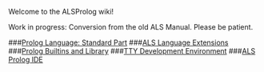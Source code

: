 Welcome to the ALSProlog wiki!

Work in progress: Conversion from the old ALS Manual.
Please be patient.

###[Prolog Language: Standard Part](https://github.com/AppliedLogicSystems/ALSProlog/wiki/1-The-Syntax-of-ALS-Prolog)
###[ALS Language Extensions](https://github.com/AppliedLogicSystems/ALSProlog/wiki/5-Abstract-Data-Types%3A-Structure-Definition)
###[Prolog Builtins and Library](https://github.com/AppliedLogicSystems/ALSProlog/wiki/10-Prolog-I-O)
###[TTY Development Environment](https://github.com/AppliedLogicSystems/ALSProlog/wiki/13-Prolog-Shell)
###[ALS Prolog IDE](https://github.com/AppliedLogicSystems/ALSProlog/wiki/ALS-Prolog-IDE)